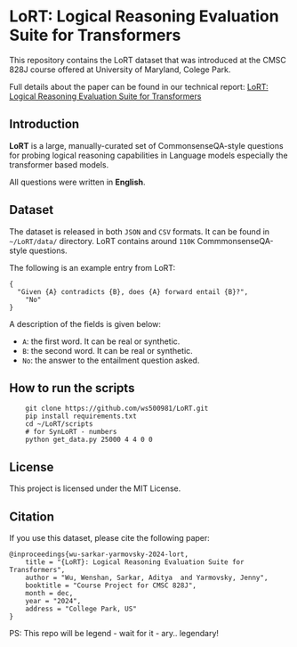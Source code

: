 # LoRT: Logical Reasoning Evaluation Suite for Transformers

This repository contains the LoRT dataset that was introduced at the CMSC 828J course offered at University of Maryland, Colege Park.

Full details about the paper can be found in our technical report: [LoRT: Logical Reasoning Evaluation Suite for Transformers]()

## Introduction
**LoRT** is a large, manually-curated set of CommonsenseQA-style questions for probing logical reasoning capabilities in Language models especially the transformer based models. 

All questions were written in **English**.

## Dataset
The dataset is released in both `JSON` and `CSV` formats. It can be found in `~/LoRT/data/` directory. LoRT contains around `110K` CommmonsenseQA-style questions. 

The following is an example entry from LoRT:
```
{
  "Given {A} contradicts {B}, does {A} forward entail {B}?",
    "No"
}
```
A description of the fields is given below:
* `A`: the first word. It can be real or synthetic.
* `B`: the second word. It can be real or synthetic.
* `No`: the answer to the entailment question asked.

## How to run the scripts
```
    git clone https://github.com/ws500981/LoRT.git
    pip install requirements.txt
    cd ~/LoRT/scripts
    # for SynLoRT - numbers
    python get_data.py 25000 4 4 0 0 
```

## License
This project is licensed under the MIT License.

## Citation
If you use this dataset, please cite the following paper:
```
@inproceedings{wu-sarkar-yarmovsky-2024-lort,
    title = "{LoRT}: Logical Reasoning Evaluation Suite for Transformers",
    author = "Wu, Wenshan, Sarkar, Aditya  and Yarmovsky, Jenny",
    booktitle = "Course Project for CMSC 828J",
    month = dec,
    year = "2024",
    address = "College Park, US"
}
```
PS: This repo will be legend - wait for it - ary.. legendary!
